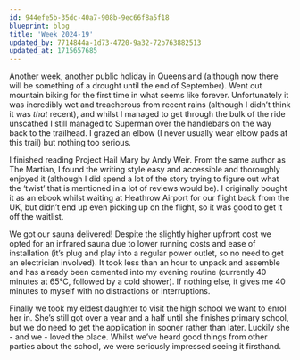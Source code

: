 ```yaml
---
id: 944efe5b-35dc-40a7-908b-9ec66f8a5f18
blueprint: blog
title: 'Week 2024-19'
updated_by: 7714844a-1d73-4720-9a32-72b763882513
updated_at: 1715657685
---
```

Another week, another public holiday in Queensland (although now there will be something of a drought until the end of September). Went out mountain biking for the first time in what seems like forever. Unfortunately it was incredibly wet and treacherous from recent rains (although I didn’t think it was _that_ recent), and whilst I managed to get through the bulk of the ride unscathed I still managed to Superman over the handlebars on the way back to the trailhead. I grazed an elbow (I never usually wear elbow pads at this trail) but nothing too serious.

I finished reading Project Hail Mary by Andy Weir. From the same author as The Martian, I found the writing style easy and accessible and thoroughly enjoyed it (although I did spend a lot of the story trying to figure out what the ‘twist’ that is mentioned in a lot of reviews would be). I originally bought it as an ebook whilst waiting at Heathrow Airport for our flight back from the UK, but didn’t end up even picking up on the flight, so it was good to get it off the waitlist.

We got our sauna delivered! Despite the slightly higher upfront cost we opted for an infrared sauna due to lower running costs and ease of installation (it’s plug and play into a regular power outlet, so no need to get an electrician involved). It took less than an hour to unpack and assemble and has already been cemented into my evening routine (currently 40 minutes at 65°C, followed by a cold shower). If nothing else, it gives me 40 minutes to myself with no distractions or interruptions.

Finally we took my eldest daughter to visit the high school we want to enrol her in. She’s still got over a year and a half until she finishes primary school, but we do need to get the application in sooner rather than later. Luckily she - and we - loved the place. Whilst we’ve heard good things from other parties about the school, we were seriously impressed seeing it firsthand.